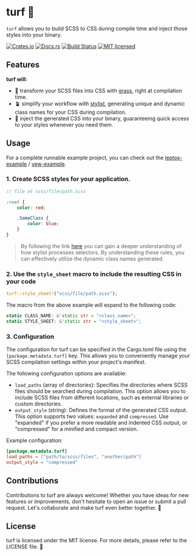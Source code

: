 # turf 🌱

`turf` allows you to build SCSS to CSS during compile time and inject those styles into your binary.

[![Crates.io][crates-badge]][crates-url]
[![Docs.rs][docs-badge]][docs-url]
[![Build Status][actions-badge]][actions-url]
[![MIT licensed][lic-badge]][lic-url]

[crates-badge]: https://img.shields.io/crates/v/turf.svg?logo=docsdotrs
[crates-url]: https://crates.io/crates/turf
[docs-badge]: https://img.shields.io/docsrs/turf/latest.svg?logo=rust
[docs-url]: https://docs.rs/turf
[actions-badge]: https://github.com/myFavShrimp/turf/actions/workflows/rust.yml/badge.svg
[actions-url]: https://github.com/myFavShrimp/turf/actions/workflows/rust.yml
[lic-url]: https://github.com/myFavShrimp/turf/blob/master/LICENSE
[lic-badge]: https://img.shields.io/badge/license-MIT-blue.svg

## Features

**turf will:**

- 🌿 transform your SCSS files into CSS with [grass](https://github.com/connorskees/grass/), right at compilation time.
- 🪴 simplify your workflow with [stylist](https://github.com/futursolo/stylist-rs/), generating unique and dynamic class names for your CSS during compilation.
- 🎨 inject the generated CSS into your binary, guaranteeing quick access to your styles whenever you need them.

## Usage

For a complete runnable example project, you can check out the [leptos-example](https://github.com/myFavShrimp/turf/tree/main/examples/leptos-example) / [yew-example](https://github.com/myFavShrimp/turf/tree/main/examples/yew-example).

### 1. Create SCSS styles for your application.

```scss
// file at scss/file/path.scss

:root {
    color: red;

    .SomeClass {
        color: blue;
    }
}
```
> By following the link [here](https://docs.rs/stylist/latest/stylist/struct.Style.html#style-scoping-and-substitution-rule-for-current-selector) you can gain a deeper understanding of how stylist processes selectors. By understanding these rules, you can effectively utilize the dynamic class names generated.

### 2. Use the `style_sheet` macro to include the resulting CSS in your code

```rust
turf::style_sheet!("scss/file/path.scss");
```

The macro from the above example will expand to the following code:

```rust
static CLASS_NAME: &'static str = "<class_name>";
static STYLE_SHEET: &'static str = "<style_sheet>";
```

### 3. Configuration

The configuration for turf can be specified in the Cargo.toml file using the `[package.metadata.turf]` key. This allows you to conveniently manage your SCSS compilation settings within your project's manifest.

The following configuration options are available:

- `load_paths` (array of directories): Specifies the directories where SCSS files should be searched during compilation. This option allows you to include SCSS files from different locations, such as external libraries or custom directories.
- `output_style` (string): Defines the format of the generated CSS output. This option supports two values: `expanded` and `compressed`. Use "expanded" if you prefer a more readable and indented CSS output, or "compressed" for a minified and compact version.

Example configuration:

```toml
[package.metadata.turf]
load_paths = ["path/to/scss/files", "another/path"]
output_style = "compressed"
```

## Contributions

Contributions to turf are always welcome! Whether you have ideas for new features or improvements, don't hesitate to open an issue or submit a pull request. Let's collaborate and make turf even better together. 🤝

## License

turf is licensed under the MIT license. For more details, please refer to the LICENSE file. 📄
